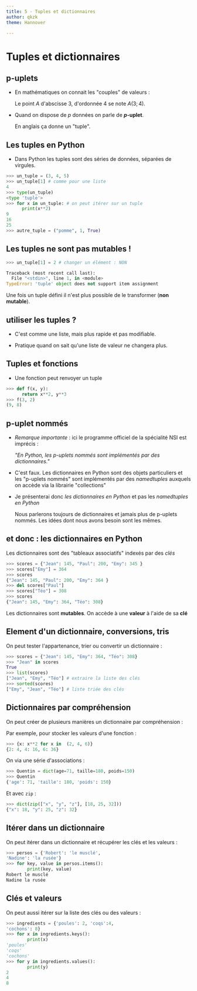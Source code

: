 ```yaml
---
title: 5 - Tuples et dictionnaires
author: qkzk
theme: Hannover

---
```


# Tuples et dictionnaires

## p-uplets

* En mathématiques on connait les "couples" de valeurs :

    Le point $A$ d'abscisse $3$, d'ordonnée $4$ se note $A(3;4)$.

* Quand on dispose de $p$ données on parle de **$p$-uplet**.

    En anglais ça donne un "tuple".

## Les tuples en Python

* Dans Python les tuples sont des séries de données, séparées de virgules.

~~~~~python
>>> un_tuple = (3, 4, 5)
>>> un_tuple[1] # comme pour une liste
4
>>> type(un_tuple)
<type 'tuple'>
>>> for x in un_tuple: # on peut itérer sur un tuple
      print(x**2)
9
16
25
>>> autre_tuple = ("pomme", 1, True)
~~~~~

## Les tuples ne sont pas mutables !

~~~~~~~python
>>> un_tuple[1] = 2 # changer un élément : NON

Traceback (most recent call last):
  File "<stdin>", line 1, in <module>
TypeError: 'tuple' object does not support item assignment
~~~~~~~

Une fois un tuple défini il n'est plus possible de le transformer (**non mutable**).

## utiliser les tuples ?

* C'est comme une liste, mais plus rapide et pas modifiable.

* Pratique quand on sait qu'une liste de valeur ne changera plus.

## Tuples et fonctions

* Une fonction peut renvoyer un tuple

~~~python
>>> def f(x, y):
      return x**2, y**3
>>> f(3, 2)
(9, 8)
~~~

## p-uplet nommés

* *Remarque importante* : ici le programme officiel de la spécialité NSI est imprécis :

    *"En Python, les p-uplets nommés sont implémentés par des dictionnaires."*

* C'est faux. Les dictionnaires en Python sont des objets particuliers et les "p-uplets nommés" sont implémentés par des *namedtuples* auxquels on accède via la librairie "collections"

* Je présenterai donc *les dictionnaires en Python* et pas les *namedtuples en Python*

    Nous parlerons toujours de dictionnaires et jamais plus de p-uplets nommés. Les idées dont nous avons besoin sont les mêmes.

## et donc : les dictionnaires en Python

Les dictionnaires sont des "tableaux associatifs" indexés par des *clés*

~~~~~~~python
>>> scores = {"Jean": 145, "Paul": 200, "Emy": 345 }
>>> scores["Emy"] = 364
>>> scores
{"Jean": 145, "Paul": 200, "Emy": 364 }
>>> del scores["Paul"]
>>> scores["Téo"] = 308
>>> scores
{"Jean": 145, "Emy": 364, "Téo": 308}
~~~~~~~

Les dictionnaires sont **mutables**. On accède à une **valeur** à l'aide de sa **clé**

## Element d'un dictionnaire, conversions, tris

On peut tester l'appartenance, trier ou convertir un dictionnaire :

~~~python
>>> scores = {"Jean": 145, "Emy": 364, "Téo": 308}
>>> "Jean" in scores
True
>>> list(scores)
["Jean", "Emy", "Téo"] # extraire la liste des clés
>>> sorted(scores)
["Emy", "Jean", "Téo"] # liste triée des clés

~~~

## Dictionnaires par compréhension

On peut créer de plusieurs manières un dictionnaire par compréhension :

Par exemple, pour stocker les valeurs d'une fonction :

~~~python
>>> {x: x**2 for x in  (2, 4, 6)}
{2: 4, 4: 16, 6: 36}
~~~

On via une série d'associations :

~~~python
>>> Quentin = dict(age=71, taille=180, poids=150)
>>> Quentin
{'age': 71, 'taille': 180, 'poids': 150}
~~~

Et avec `zip` :

~~~python
>>> dict(zip(["x", "y", "z"], [18, 25, 32]))
{"x": 18, "y": 25, "z": 32}
~~~

## Itérer dans un dictionnaire

On peut itérer dans un dictionnaire et récupérer les clés et les valeurs :

~~~python
>>> persos = {'Robert': 'le musclé',
'Nadine': 'la rusée'}
>>> for key, value in persos.items():
        print(key, value)
Robert le musclé
Nadine la rusée
~~~

## Clés et valeurs

On peut aussi itérer sur la liste des clés ou des valeurs :

~~~python
>>> ingredients = {'poules': 2, 'coqs':4,
'cochons': 8}
>>> for x in ingredients.keys():
        print(x)
'poules'
'coqs'
'cochons'
>>> for y in ingredients.values():
        print(y)
2
4
8
~~~
